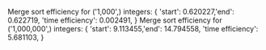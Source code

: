 Merge sort efficiency for ('1,000',) integers: { 'start': 0.620227,'end': 0.622719, 'time efficiency': 0.002491,
}
Merge sort efficiency for ('1,000,000',) integers: { 'start': 9.113455,'end': 14.794558, 'time efficiency': 5.681103,
}
